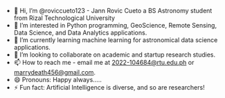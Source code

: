 - 👋 Hi, I’m @roviccueto123 - Jann Rovic Cueto a BS Astronomy student from Rizal Technological University
- 👀 I’m interested in Python programming, GeoScience, Remote Sensing, Data Science, and Data Analytics applications.
- 🌱 I’m currently learning machine learning for astronomical data science applications.
- 💞️ I’m looking to collaborate on academic and startup research studies.
- 📫 How to reach me - email me at 2022-104684@rtu.edu.ph or marrydeath456@gmail.com.
- 😄 Pronouns: Happy always.....
- ⚡ Fun fact: Artificial Intelligence is diverse, and so are researchers!

<!---
roviccueto123/roviccueto123 is a ✨ special ✨ repository because its `README.md` (this file) appears on your GitHub profile.
You can click the Preview link to take a look at your changes.
--->
